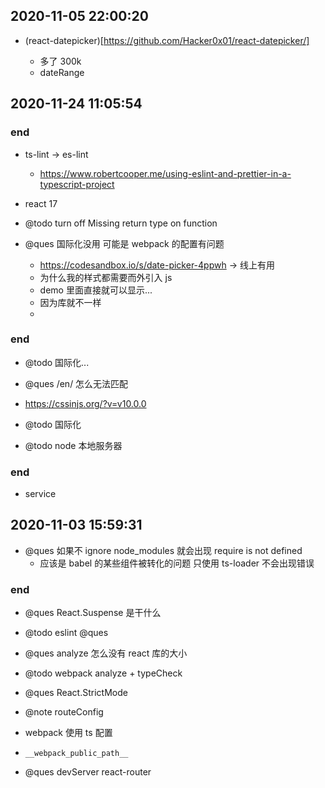 ## 2020-11-05 22:00:20

-   (react-datepicker)[https://github.com/Hacker0x01/react-datepicker/]

    -   多了 300k
    -   dateRange

## 2020-11-24 11:05:54

### end

-   ts-lint -> es-lint

    -   https://www.robertcooper.me/using-eslint-and-prettier-in-a-typescript-project

-   react 17

-   @todo turn off Missing return type on function

-   @ques 国际化没用 可能是 webpack 的配置有问题
    -   https://codesandbox.io/s/date-picker-4ppwh -> 线上有用
    -   为什么我的样式都需要而外引入 js
    -   demo 里面直接就可以显示...
    -   因为库就不一样
    -

### end

-   @todo 国际化...
-   @ques /en/ 怎么无法匹配

-   https://cssinjs.org/?v=v10.0.0

-   @todo 国际化
-   @todo node 本地服务器

### end

-   service

## 2020-11-03 15:59:31

-   @ques 如果不 ignore node_modules 就会出现 require is not defined
    -   应该是 babel 的某些组件被转化的问题 只使用 ts-loader 不会出现错误

### end

-   @ques React.Suspense 是干什么

-   @todo eslint @ques
-   @ques analyze 怎么没有 react 库的大小

-   @todo webpack analyze + typeCheck
-   @ques React.StrictMode
-   @note routeConfig
-   webpack 使用 ts 配置

-   `__webpack_public_path__`

-   @ques devServer react-router
